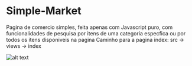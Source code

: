 # Simple-Market
 Pagina de comercio simples, feita apenas com Javascript puro, com funcionalidades de pesquisa por itens de uma categoria especfica ou por todos os itens disponiveis na pagina
 Caminho para a pagina index: src -> views -> index
 
 ![alt text](https://github.com/Gvnn01/Simple-Market/issues/1#issue-718650767alt)
